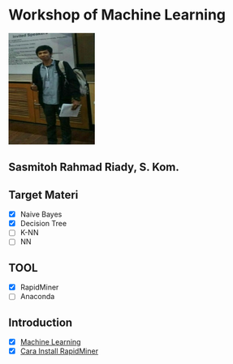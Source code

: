 # Workshop of Machine Learning 
<img src="https://github.com/sasmitoh/machine-learning/blob/master/foto/sas.jpg" width="170" height="220" />

## Sasmitoh Rahmad Riady, S. Kom.


## Target Materi
- [x] Naive Bayes
- [x] Decision Tree
- [ ] K-NN
- [ ] NN

## TOOL
- [x] RapidMiner
- [ ] Anaconda

## Introduction
- [x] [Machine Learning](https://rapidminer.com/get-started/)
- [x] [Cara Install RapidMiner](https://rapidminer.com/get-started/)
